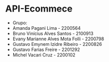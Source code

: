 # API-Ecommece
- Grupo:
- Amanda Pagani Lima - 2200564
- Bruno Vinícius Alves Santos - 2100913
- Evany Marianne Alves Mota Folli - 2200798
- Gustavo Emynem Izidre Ribeiro - 2200826
- Gustavo Farias Freire - 2201292
- Michel Vacari Cruz - 2200102

